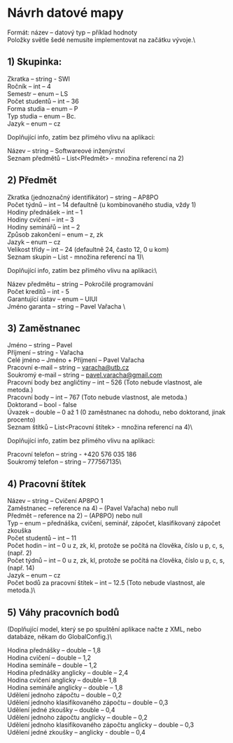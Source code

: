 # Návrh datové mapy

Formát: název – datový typ – příklad hodnoty\
Položky světle šedé nemusíte implementovat na začátku vývoje.\

## 1) Skupinka:

Zkratka – string - SWI\
Ročník – int – 4\
Semestr – enum – LS\
Počet studentů – int – 36\
Forma studia – enum – P\
Typ studia – enum – Bc.\
Jazyk – enum – cz


Doplňující info, zatím bez přímého vlivu na aplikaci:

Název – string – Softwareové inženýrství\
Seznam předmětů – List<Předmět> - množina referencí na 2)

## 2) Předmět

Zkratka (jednoznačný identifikátor) – string – AP8PO\
Počet týdnů – int – 14 defaultně (u kombinovaného studia, vždy 1)\
Hodiny přednášek – int – 1\
Hodiny cvičení – int – 3\
Hodiny seminářů – int – 2\
Způsob zakončení – enum – z, zk\
Jazyk – enum – cz\
Velikost třídy – int – 24 (defaultně 24, často 12, 0 u kom)\
Seznam skupin – List<Skupinka> - množina referencí na 1)\

Doplňující info, zatím bez přímého vlivu na aplikaci:\

Název předmětu – string – Pokročilé programování\
Počet kreditů – int - 5\
Garantující ústav – enum – UIUI\
Jméno garanta – string – Pavel Vařacha \

## 3) Zaměstnanec

Jméno – string – Pavel\
Příjmení – string - Vařacha\
Celé jméno – Jméno + Příjmení – Pavel Vařacha\
Pracovní e-mail – string – varacha@utb.cz\
Soukromý e-mail – string – pavel.varacha@gmail.com\
Pracovní body bez angličtiny – int – 526 (Toto nebude vlastnost, ale metoda.)\
Pracovní body – int – 767 (Toto nebude vlastnost, ale metoda.)\
Doktorand – bool - false\
Úvazek – double – 0 až 1 (0 zaměstnanec na dohodu, nebo doktorand, jinak procento)\
Seznam štítků – List<Pracovní štítek> - množina referencí na 4)\

Doplňující info, zatím bez přímého vlivu na aplikaci:

Pracovní telefon – string - +420 576 035 186\
Soukromý telefon – string – 777567135\

## 4) Pracovní štítek

Název – string – Cvičení AP8PO 1\
Zaměstnanec – reference na 4) – (Pavel Vařacha) nebo null\
Předmět – reference na 2) – (AP8PO) nebo null\
Typ – enum – přednáška, cvičení, seminář, zápočet, klasifikovaný zápočet zkouška\
Počet studentů – int – 11\
Počet hodin – int – 0 u z, zk, kl, protože se počítá na člověka, číslo u p, c, s, (např. 2)\
Počet týdnů – int – 0 u z, zk, kl, protože se počítá na člověka, číslo u p, c, s, (např. 14)\
Jazyk – enum – cz\
Počet bodů za pracovní štítek – int – 12.5 (Toto nebude vlastnost, ale metoda.)\

## 5) Váhy pracovních bodů

(Doplňující model, který se po spuštění aplikace načte z XML, nebo databáze, někam do GlobalConfig.)\

Hodina přednášky – double – 1,8\
Hodina cvičení – double – 1,2\
Hodina semináře – double – 1,2\
Hodina přednášky anglicky – double – 2,4\
Hodina cvičení anglicky – double – 1,8\
Hodina semináře anglicky – double – 1,8\
Udělení jednoho zápočtu – double – 0,2\
Udělení jednoho klasifikovaného zápočtu – double – 0,3\
Udělení jedné zkoušky – double – 0,4\
Udělení jednoho zápočtu anglicky – double – 0,2\
Udělení jednoho klasifikovaného zápočtu anglicky – double – 0,3\
Udělení jedné zkoušky – anglicky - double – 0,4
